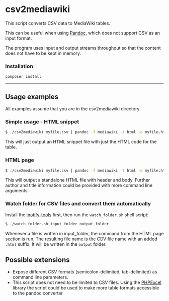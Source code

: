 csv2mediawiki
=============

This script converts CSV data to MediaWiki tables. 

This can be useful when using [Pandoc](http://johnmacfarlane.net/pandoc/), which does not support CSV as an input format.

The program uses input and output streams throughout so that the content does not have to be kept in memory.

### Installation

```
composer install
```
--------------

Usage examples
--------------
All examples assume that you are in the csv2mediawiki directory

### Simple usage - HTML snippet

```bash
$ ./csv2mediawiki myfile.csv | pandoc -f mediawiki -t html -o myfile.html
```

This will just output an HTML snippet file with just the HTML code for the table.

### HTML page

```bash
$ ./csv2mediawiki myfile.csv | pandoc -f mediawiki -t html -o myfile.html -s -c style.css
```

This will output a standalone HTML file with header and body. Further author and title information could be provided with more command line arguments.

### Watch folder for CSV files and convert them automatically
Install the [inotify-tools][2] first, then run the `watch_folder.sh` shell script:

```bash
$ ./watch_folder.sh input_folder output_folder
```

Whenever a file is written in input_folder, the command from the HTML page section is run. The resulting file name is the CDV file name with an added `.html` suffix. It will be written in the `output` folder.

Possible extensions
-------------------
- Expose different CSV formats (semicolon-delimited, tab-delimited) as command line parameters.
- This script does not need to be limited to CSV files. Using the [PHPExcel][1] library the script could be used to make more table formats accessible to the pandoc converter


[1]: http://phpexcel.codeplex.com/
[2]: https://github.com/rvoicilas/inotify-tools
